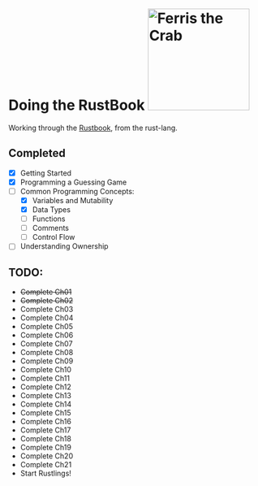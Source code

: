 # Doing the RustBook <img title="Ferris the Crab" alt="Ferris the Crab" src="https://external-content.duckduckgo.com/iu/?u=https%3A%2F%2Fopensource.com%2Fsites%2Fdefault%2Ffiles%2Flead-images%2Frust_programming_crab_sea.png&f=1&nofb=1&ipt=1ec6320a444ba67e647e5e99a01b296fec6185c16beb19fc3ed0ab7f6784924e" width=200> 
Working through the [Rustbook](https://doc.rust-lang.org/stable/book/title-page.html), from the rust-lang.

## Completed
 - [X] Getting Started
 - [X] Programming a Guessing Game
 - [ ] Common Programming Concepts:
   - [X] Variables and Mutability
   - [X] Data Types
   - [ ] Functions
   - [ ] Comments
   - [ ] Control Flow
 - [ ] Understanding Ownership

## TODO:
- ~~Complete Ch01~~
- ~~Complete Ch02~~
- Complete Ch03
- Complete Ch04
- Complete Ch05
- Complete Ch06
- Complete Ch07
- Complete Ch08
- Complete Ch09
- Complete Ch10
- Complete Ch11
- Complete Ch12
- Complete Ch13
- Complete Ch14
- Complete Ch15
- Complete Ch16
- Complete Ch17
- Complete Ch18
- Complete Ch19
- Complete Ch20
- Complete Ch21
- Start Rustlings!
